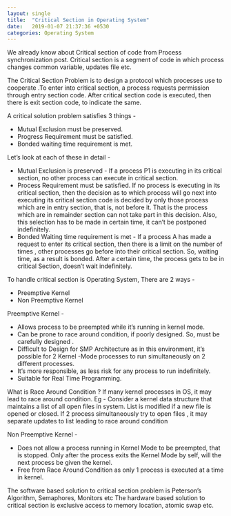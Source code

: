 ```yaml
---
layout: single
title:  "Critical Section in Operating System"
date:   2019-01-07 21:37:36 +0530
categories: Operating System
---
```


We already know about Critical section of code from Process synchronization post. Critical section is a segment of code in which process changes common variable, updates file etc.

The Critical Section Problem is to design a protocol which processes  use to cooperate .To enter into critical section, a process requests permission through entry section code. After critical section code is executed, then there is  exit section code, to indicate the same.

A critical solution problem satisfies 3 things -
<ul>
    <li> Mutual Exclusion must be preserved. </li>
    <li> Progress Requirement must be satisfied. </li>
    <li> Bonded waiting time requirement is met.  </li>
</ul>

Let’s look at each of these in detail -
<ul>
    <li> Mutual Exclusion is preserved - If a process P1 is executing in its critical section, no other process can execute in critical section.</li>
    <li> Process Requirement must be satisfied. If no process is executing in its critical section, then the decision as to which process will go next into executing its critical section code is decided by only those process which are in entry section, that is, not before it. That is the process which are in remainder section can not take part in this decision. Also, this selection has to be made in certain time, it can’t be postponed indefinitely. </li>
    <li> Bonded Waiting time requirement is met - If a process A has made a request to enter its critical section, then there is a limit on the number of times , other processes go before into their critical section. So, waiting time, as a result is bonded. After a certain time, the process gets to be in critical Section, doesn’t wait indefinitely.</li>
</ul>

To handle critical section is Operating System, There are 2 ways -
<ul>
    <li> Preemptive Kernel </li>
    <li> Non  Preemptive Kernel </li>
</ul>
Preemptive Kernel -
<ul>
    <li> Allows process to be preempted while it’s running in kernel mode. </li>
    <li> Can be prone to race around condition, if poorly designed. So, must be carefully designed .</li>
    <li> Difficult to Design for SMP Architecture as in this environment, it’s possible for 2 Kernel -Mode processes to run simultaneously on 2 different processes. </li>
    <li> It’s more responsible, as less risk for any process to run indefinitely. </li>
    <li> Suitable for Real Time Programming.</li>
</ul>
What is Race Around Condition ?
If many kernel processes in OS, it may lead to race around condition.
Eg - Consider a kernel data structure that maintains a list of all open files in system. List is modified if a new file is opened or closed. If 2 process simultaneously try to open files , it may separate updates to list leading to race around condition 

Non Preemptive Kernel -
<ul>
    <li> Does not allow a process running in Kernel Mode to be preempted, that is stopped. Only after the process exits the Kernel Mode by self, will the next process be given the kernel.</li>
    <li> Free from Race Around Condition as only 1 process is executed at a time in kernel.</li>
</ul>
The software based solution to critical section problem is Peterson’s Algorithm, Semaphores, Monitors etc
The hardware based solution to critical section is exclusive access to memory location, atomic swap etc.
